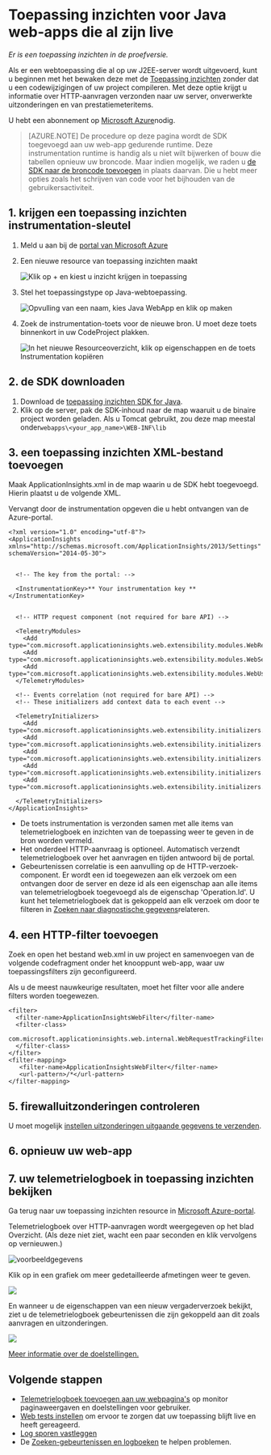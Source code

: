 <properties 
    pageTitle="Toepassing inzichten voor Java web-apps die al zijn live" 
    description="Een webtoepassing die al wordt uitgevoerd op de server controle starten" 
    services="application-insights" 
    documentationCenter="java"
    authors="alancameronwills" 
    manager="douge"/>

<tags 
    ms.service="application-insights" 
    ms.workload="tbd" 
    ms.tgt_pltfrm="ibiza" 
    ms.devlang="na" 
    ms.topic="article" 
    ms.date="08/24/2016" 
    ms.author="awills"/>
 
# <a name="application-insights-for-java-web-apps-that-are-already-live"></a>Toepassing inzichten voor Java web-apps die al zijn live

*Er is een toepassing inzichten in de proefversie.*

Als er een webtoepassing die al op uw J2EE-server wordt uitgevoerd, kunt u beginnen met het bewaken deze met de [Toepassing inzichten](app-insights-overview.md) zonder dat u een codewijzigingen of uw project compileren. Met deze optie krijgt u informatie over HTTP-aanvragen verzonden naar uw server, onverwerkte uitzonderingen en van prestatiemeteritems.

U hebt een abonnement op [Microsoft Azure](https://azure.com)nodig.

> [AZURE.NOTE] De procedure op deze pagina wordt de SDK toegevoegd aan uw web-app gedurende runtime. Deze instrumentation runtime is handig als u niet wilt bijwerken of bouw die tabellen opnieuw uw broncode. Maar indien mogelijk, we raden u [de SDK naar de broncode toevoegen](app-insights-java-get-started.md) in plaats daarvan. Die u hebt meer opties zoals het schrijven van code voor het bijhouden van de gebruikersactiviteit.

## <a name="1-get-an-application-insights-instrumentation-key"></a>1. krijgen een toepassing inzichten instrumentation-sleutel

1. Meld u aan bij de [portal van Microsoft Azure](https://portal.azure.com)
2. Een nieuwe resource van toepassing inzichten maakt

    ![Klik op + en kiest u inzicht krijgen in toepassing](./media/app-insights-java-live/01-create.png)
3. Stel het toepassingstype op Java-webtoepassing.

    ![Opvulling van een naam, kies Java WebApp en klik op maken](./media/app-insights-java-live/02-create.png)
4. Zoek de instrumentation-toets voor de nieuwe bron. U moet deze toets binnenkort in uw CodeProject plakken.

    ![In het nieuwe Resourceoverzicht, klik op eigenschappen en de toets Instrumentation kopiëren](./media/app-insights-java-live/03-key.png)

## <a name="2-download-the-sdk"></a>2. de SDK downloaden

1. Download de [toepassing inzichten SDK for Java](https://aka.ms/aijavasdk). 
2. Klik op de server, pak de SDK-inhoud naar de map waaruit u de binaire project worden geladen. Als u Tomcat gebruikt, zou deze map meestal onder`webapps\<your_app_name>\WEB-INF\lib`


## <a name="3-add-an-application-insights-xml-file"></a>3. een toepassing inzichten XML-bestand toevoegen

Maak ApplicationInsights.xml in de map waarin u de SDK hebt toegevoegd. Hierin plaatst u de volgende XML.

Vervangt door de instrumentation opgeven die u hebt ontvangen van de Azure-portal.

    <?xml version="1.0" encoding="utf-8"?>
    <ApplicationInsights xmlns="http://schemas.microsoft.com/ApplicationInsights/2013/Settings" schemaVersion="2014-05-30">


      <!-- The key from the portal: -->

      <InstrumentationKey>** Your instrumentation key **</InstrumentationKey>


      <!-- HTTP request component (not required for bare API) -->

      <TelemetryModules>
        <Add type="com.microsoft.applicationinsights.web.extensibility.modules.WebRequestTrackingTelemetryModule"/>
        <Add type="com.microsoft.applicationinsights.web.extensibility.modules.WebSessionTrackingTelemetryModule"/>
        <Add type="com.microsoft.applicationinsights.web.extensibility.modules.WebUserTrackingTelemetryModule"/>
      </TelemetryModules>

      <!-- Events correlation (not required for bare API) -->
      <!-- These initializers add context data to each event -->

      <TelemetryInitializers>
        <Add   type="com.microsoft.applicationinsights.web.extensibility.initializers.WebOperationIdTelemetryInitializer"/>
        <Add type="com.microsoft.applicationinsights.web.extensibility.initializers.WebOperationNameTelemetryInitializer"/>
        <Add type="com.microsoft.applicationinsights.web.extensibility.initializers.WebSessionTelemetryInitializer"/>
        <Add type="com.microsoft.applicationinsights.web.extensibility.initializers.WebUserTelemetryInitializer"/>
        <Add type="com.microsoft.applicationinsights.web.extensibility.initializers.WebUserAgentTelemetryInitializer"/>

      </TelemetryInitializers>
    </ApplicationInsights>


* De toets instrumentation is verzonden samen met alle items van telemetrielogboek en inzichten van de toepassing weer te geven in de bron worden vermeld.
* Het onderdeel HTTP-aanvraag is optioneel. Automatisch verzendt telemetrielogboek over het aanvragen en tijden antwoord bij de portal.
* Gebeurtenissen correlatie is een aanvulling op de HTTP-verzoek-component. Er wordt een id toegewezen aan elk verzoek om een ontvangen door de server en deze id als een eigenschap aan alle items van telemetrielogboek toegevoegd als de eigenschap 'Operation.Id'. U kunt het telemetrielogboek dat is gekoppeld aan elk verzoek om door te filteren in [Zoeken naar diagnostische gegevens](app-insights-diagnostic-search.md)relateren.


## <a name="4-add-an-http-filter"></a>4. een HTTP-filter toevoegen

Zoek en open het bestand web.xml in uw project en samenvoegen van de volgende codefragment onder het knooppunt web-app, waar uw toepassingsfilters zijn geconfigureerd.

Als u de meest nauwkeurige resultaten, moet het filter voor alle andere filters worden toegewezen.

    <filter>
      <filter-name>ApplicationInsightsWebFilter</filter-name>
      <filter-class>
        com.microsoft.applicationinsights.web.internal.WebRequestTrackingFilter
      </filter-class>
    </filter>
    <filter-mapping>
       <filter-name>ApplicationInsightsWebFilter</filter-name>
       <url-pattern>/*</url-pattern>
    </filter-mapping>

## <a name="5-check-firewall-exceptions"></a>5. firewalluitzonderingen controleren

U moet mogelijk [instellen uitzonderingen uitgaande gegevens te verzenden](app-insights-ip-addresses.md).

## <a name="6-restart-your-web-app"></a>6. opnieuw uw web-app

## <a name="7-view-your-telemetry-in-application-insights"></a>7. uw telemetrielogboek in toepassing inzichten bekijken

Ga terug naar uw toepassing inzichten resource in [Microsoft Azure-portal](https://portal.azure.com).

Telemetrielogboek over HTTP-aanvragen wordt weergegeven op het blad Overzicht. (Als deze niet ziet, wacht een paar seconden en klik vervolgens op vernieuwen.)

![voorbeeldgegevens](./media/app-insights-java-live/5-results.png)
 

Klik op in een grafiek om meer gedetailleerde afmetingen weer te geven. 

![](./media/app-insights-java-live/6-barchart.png)

 

En wanneer u de eigenschappen van een nieuw vergaderverzoek bekijkt, ziet u de telemetrielogboek gebeurtenissen die zijn gekoppeld aan dit zoals aanvragen en uitzonderingen.
 
![](./media/app-insights-java-live/7-instance.png)


[Meer informatie over de doelstellingen.](app-insights-metrics-explorer.md)



## <a name="next-steps"></a>Volgende stappen

* [Telemetrielogboek toevoegen aan uw webpagina's](app-insights-web-track-usage.md) op monitor paginaweergaven en doelstellingen voor gebruiker.
* [Web tests instellen](app-insights-monitor-web-app-availability.md) om ervoor te zorgen dat uw toepassing blijft live en heeft gereageerd.
* [Log sporen vastleggen](app-insights-java-trace-logs.md)
* De [Zoeken-gebeurtenissen en logboeken](app-insights-diagnostic-search.md) te helpen problemen.


 
